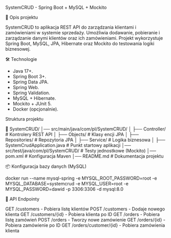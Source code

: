 SystemCRUD - Spring Boot + MySQL + Mockito

📌 Opis projektu

SystemCRUD to aplikacja REST API do zarządzania klientami i zamówieniami w systemie sprzedaży. Umożliwia dodawanie, pobieranie i zarządzanie danymi klientów oraz ich zamówieniami. Projekt wykorzystuje Spring Boot, MySQL, JPA, Hibernate oraz Mockito do testowania logiki biznesowej.

🛠 Technologie

- Java 17+.
- Spring Boot 3+.
- Spring Data JPA.
- Spring Web.
- Spring Validation.
- MySQL + Hibernate.
- Mockito + JUnit 5.
- Docker (opcjonalnie).

Struktura projektu

📂 SystemCRUD/
│── src/main/java/com/pl/SystemCRUD/
│   ├── Controller/       # Kontrolery REST API
│   ├── Objects/          # Klasy encji JPA
│   ├── Repositories/     # Repozytoria JPA
│   ├── Service/          # Logika biznesowa
│   ├── SystemCrudApplication.java  # Punkt startowy aplikacji
│── src/test/java/com/pl/SystemCRUD/ # Testy jednostkowe (Mockito)
│── pom.xml               # Konfiguracja Maven
│── README.md             # Dokumentacja projektu


📦 Konfiguracja bazy danych (MySQL)

docker run --name mysql-spring -e MYSQL_ROOT_PASSWORD=root -e MYSQL_DATABASE=systemcrud -e MYSQL_USER=root -e MYSQL_PASSWORD=dawid -p 3306:3306 -d mysql:8.0



🚀 API Endpointy

GET /customers - Pobiera listę klientów
POST /customers - Dodaje nowego klienta
GET /customers/{id} - Pobiera klienta po ID
GET /orders - Pobiera listę zamówień
POST /orders - Tworzy nowe zamówienie
GET /orders/{id} - Pobiera zamówienie po ID
GET /orders/customer/{id} - Pobiera zamówienia klienta
